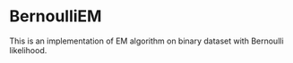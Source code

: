 # BernoulliEM
This is an implementation of EM algorithm on binary dataset with Bernoulli likelihood. 
